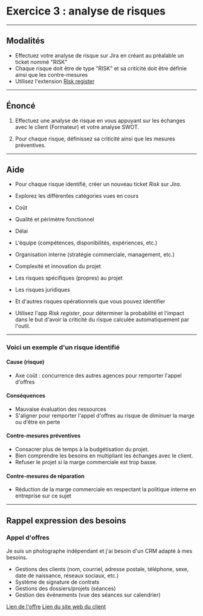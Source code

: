 # Exercice 3 : analyse de risques

---

## Modalités

- Effectuez votre analyse de risque sur Jira en créant au préalable un ticket nommé "RISK"
- Chaque risque doit être de type "RISK" et sa criticité doit être définie ainsi que les contre-mesures
- Utilisez l'extension [Risk register](https://marketplace.atlassian.com/apps/1225439/risk-analyzer-for-jira-free?hosting=cloud&tab=overview)

---

## Énoncé

1. Effectuez une analyse de risque en vous appuyant sur les échanges avec le client (Formateur) et votre analyse SWOT.

2. Pour chaque risque, définissez sa criticité ainsi que les mesures préventives.

---

## Aide

- Pour chaque risque identifié, créer un nouveau ticket *Risk* sur *Jira*.

- Explorez les différentes catégories vues en cours 
 - Coût
 - Qualité et périmètre fonctionnel
 - Délai
 - L'équipe (compétences, disponibilités, expériences, etc.)
 - Organisation interne (stratégie commerciale, management, etc.)
 - Complexité et innovation du projet
 - Les risques spécifiques (propres) au projet
 - Les risques juridiques
 - Et d'autres risques opérationnels que vous pouvez identifier

- Utilisez l'app *Risk register*, pour déterminer la probabilité et l'impact dans le but d'avoir la criticité du risque calculée automatiquement par l'outil.


---

### Voici un exemple d'un risque identifié

#### Cause (risque)

- Axe coût : concurrence des autres agences pour remporter l'appel d'offres

#### Conséquences

- Mauvaise évaluation des ressources
- S'aligner pour remporter l'appel d'offres au risque de diminuer la marge ou d'être en perte

#### Contre-mesures préventives

- Consacrer plus de temps à la budgétisation du projet.
- Bien comprendre les besoins en multipliant les échanges avec le client.
- Refuser le projet si la marge commerciale est trop basse.

#### Contre-mesures de réparation

- Réduction de la marge commerciale en respectant la politique interne en entreprise sur ce sujet

---

## Rappel expression des besoins

### Appel d'offres

Je suis un photographe indépendant et j'ai besoin d'un CRM adapté à mes besoins.
- Gestions des clients (nom, courriel, adresse postale, téléphone, sexe, date de naissance, réseaux sociaux, etc.)
- Système de signature de contrats
- Gestions des dossiers/projets (séances)
- Gestion des événements (vue des séances sur calendrier)

[Lien de l'offre](https://www.codeur.com/projects/330179-creation-d-un-crm)
[Lien du site web du client](https://justinehphotography.com/)
